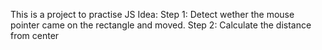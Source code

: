 This is a project to practise JS
Idea:
    Step 1: Detect wether the mouse pointer came on the rectangle and moved. 
    Step 2: Calculate the distance from center